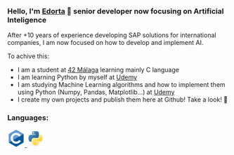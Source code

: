 
### Hello, I'm [Edorta](https://www.linkedin.com/in/edortagarcia/) 👋 senior developer now focusing on Artificial Inteligence

After +10 years of experience developing SAP solutions for international companies, I am now focused on how to develop and implement AI.

To achive this:
- I am a student at [42 Málaga](https://www.42malaga.com/) learning mainly C language
- I am learning Python by myself at [Udemy](https://www.udemy.com/)
- I am studying Machine Learning algorithms and how to implement them using Python (Numpy, Pandas, Matplotlib...) at [Udemy](https://www.udemy.com/)
- I create my own projects and publish them here at Github! Take a look! 👀

<h3 align="left">Languages:</h3>
<p align="left"> <a href="https://www.cprogramming.com/" target="_blank" rel="noreferrer"> <img src="https://raw.githubusercontent.com/devicons/devicon/master/icons/c/c-original.svg" alt="c" width="40" height="40"/> </a> <a href="https://www.python.org" target="_blank" rel="noreferrer"> <img src="https://raw.githubusercontent.com/devicons/devicon/master/icons/python/python-original.svg" alt="python" width="40" height="40"/> </a> </p>
